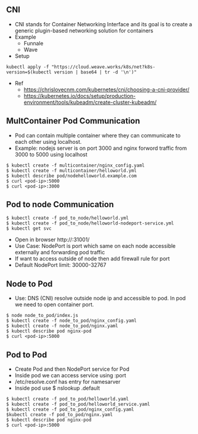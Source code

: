 
## CNI

- CNI stands for Container Networking Interface and its goal is to create a generic plugin-based networking solution for containers
- Example
    - Funnale
    - Wave
- Setup
```
kubectl apply -f "https://cloud.weave.works/k8s/net?k8s-version=$(kubectl version | base64 | tr -d '\n')"
```
- Ref
    - https://chrislovecnm.com/kubernetes/cni/choosing-a-cni-provider/
    - https://kubernetes.io/docs/setup/production-environment/tools/kubeadm/create-cluster-kubeadm/


## MultContainer Pod Communication
- Pod can contain multiple container where they can communicate to each other using localhost.
- Example: nodejs server is on port 3000 and nginx forword traffic from 3000 to 5000 using localhost

```
$ kubectl create -f multicontainer/nginx_config.yaml
$ kubectl create -f multicontainer/helloworld.yml
$ kubectl describe pod/nodehelloworld.example.com
$ curl <pod-ip>:5000
$ curl <pod-ip>:3000
```

## Pod to node Communication

```
$ kubectl create -f pod_to_node/helloworld.yml
$ kubectl create -f pod_to_node/helloworld-nodeport-service.yml
$ kubectl get svc
```
- Open in browser http://<node-name>:31001/
- Use Case: NodePort is port which same on each node accessible externally and forwarding pod traffic
- If want to access outside of node then add firewall rule for port
- Default NodePort limit: 30000-32767

## Node to Pod

- Use: DNS (CNI) resolve outside node ip and accessible to pod. In pod we need to open container port.

```
$ node node_to_pod/index.js
$ kubectl create -f node_to_pod/nginx_config.yaml
$ kubectl create -f node_to_pod/nginx.yaml
$ kubectl describe pod nginx-pod
$ curl <pod-ip>:5000
```

## Pod to Pod

- Create Pod and then NodePort service for Pod
- Inside pod we can access service using <service-name>:port
- /etc/resolve.conf has entry for namesarver
- Inside pod use $ nslookup <service-name>.default

```
$ kubectl create -f pod_to_pod/helloworld.yaml
$ kubectl create -f pod_to_pod/helloworld_service.yaml
$ kubectl create -f pod_to_pod/nginx_config.yaml
$kubectl create -f pod_to_pod/nginx.yaml
$ kubectl describe pod nginx-pod
$ curl <pod-ip>:5000
```


